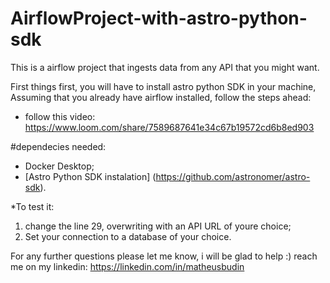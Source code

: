 # AirflowProject-with-astro-python-sdk

This is a airflow project that ingests data from any API that you might want.

First things first, you will have to install astro python SDK in your machine,
Assuming that you already have airflow installed, follow the steps ahead:

* follow this video: https://www.loom.com/share/7589687641e34c67b19572cd6b8ed903

#dependecies needed:
- Docker Desktop;
- [Astro Python SDK instalation] (https://github.com/astronomer/astro-sdk).

*To test it:
1. change the line 29, overwriting with an API URL of youre choice;
2. Set your connection to a database of your choice.

For any further questions please let me know, i will be glad to help :)
reach me on my linkedin:  https://linkedin.com/in/matheusbudin
